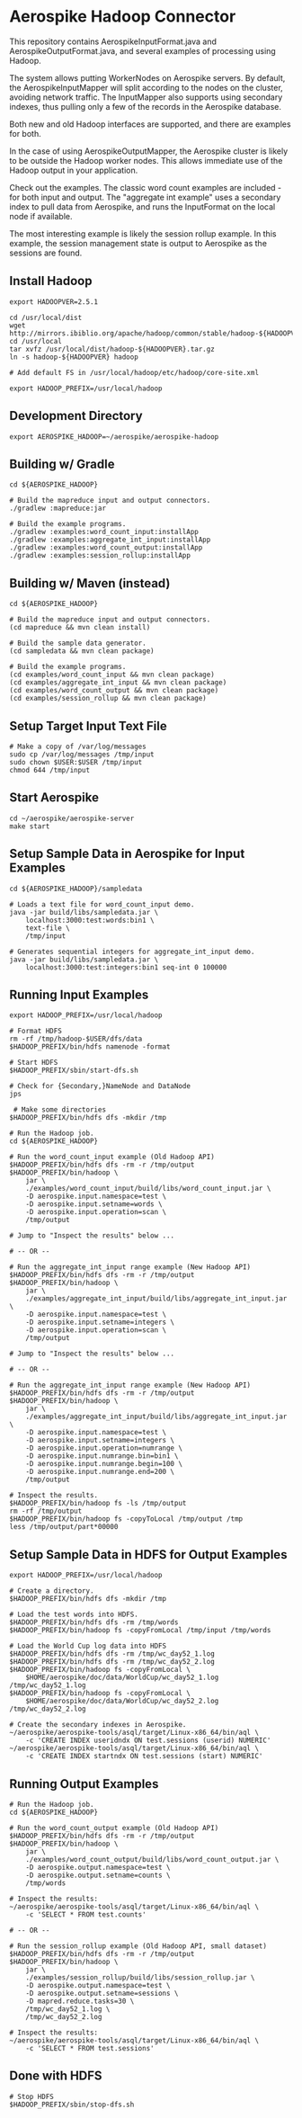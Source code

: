 # Aerospike Hadoop Connector

This repository contains AerospikeInputFormat.java and
AerospikeOutputFormat.java, and several examples of processing using
Hadoop.

The system allows putting WorkerNodes on Aerospike servers. By
default, the AerospikeInputMapper will split according to the nodes on
the cluster, avoiding network traffic. The InputMapper also supports
using secondary indexes, thus pulling only a few of the records in the
Aerospike database.

Both new and old Hadoop interfaces are supported, and there are
examples for both.

In the case of using AerospikeOutputMapper, the Aerospike cluster is
likely to be outside the Hadoop worker nodes. This allows immediate
use of the Hadoop output in your application.

Check out the examples. The classic word count examples are included -
for both input and output. The "aggregate int example" uses a
secondary index to pull data from Aerospike, and runs the InputFormat
on the local node if available.

The most interesting example is likely the session rollup example.  In
this example, the session management state is output to Aerospike as
the sessions are found.

Install Hadoop
----------------------------------------------------------------

    export HADOOPVER=2.5.1

    cd /usr/local/dist
    wget http://mirrors.ibiblio.org/apache/hadoop/common/stable/hadoop-${HADOOPVER}.tar.gz
    cd /usr/local
    tar xvfz /usr/local/dist/hadoop-${HADOOPVER}.tar.gz
    ln -s hadoop-${HADOOPVER} hadoop
    
    # Add default FS in /usr/local/hadoop/etc/hadoop/core-site.xml

    export HADOOP_PREFIX=/usr/local/hadoop


Development Directory
----------------------------------------------------------------

    export AEROSPIKE_HADOOP=~/aerospike/aerospike-hadoop


Building w/ Gradle
----------------------------------------------------------------

    cd ${AEROSPIKE_HADOOP}

    # Build the mapreduce input and output connectors.
    ./gradlew :mapreduce:jar

    # Build the example programs.
    ./gradlew :examples:word_count_input:installApp
    ./gradlew :examples:aggregate_int_input:installApp
    ./gradlew :examples:word_count_output:installApp
    ./gradlew :examples:session_rollup:installApp


Building w/ Maven (instead)
----------------------------------------------------------------

    cd ${AEROSPIKE_HADOOP}

    # Build the mapreduce input and output connectors.
    (cd mapreduce && mvn clean install)

    # Build the sample data generator.
    (cd sampledata && mvn clean package)

    # Build the example programs.
    (cd examples/word_count_input && mvn clean package)
    (cd examples/aggregate_int_input && mvn clean package)
    (cd examples/word_count_output && mvn clean package)
    (cd examples/session_rollup && mvn clean package)


Setup Target Input Text File
----------------------------------------------------------------

    # Make a copy of /var/log/messages
    sudo cp /var/log/messages /tmp/input
    sudo chown $USER:$USER /tmp/input
    chmod 644 /tmp/input


Start Aerospike
----------------------------------------------------------------

    cd ~/aerospike/aerospike-server
    make start


Setup Sample Data in Aerospike for Input Examples
----------------------------------------------------------------

    cd ${AEROSPIKE_HADOOP}/sampledata

    # Loads a text file for word_count_input demo.
    java -jar build/libs/sampledata.jar \
        localhost:3000:test:words:bin1 \
        text-file \
        /tmp/input

    # Generates sequential integers for aggregate_int_input demo.
    java -jar build/libs/sampledata.jar \
        localhost:3000:test:integers:bin1 seq-int 0 100000


Running Input Examples
----------------------------------------------------------------

    export HADOOP_PREFIX=/usr/local/hadoop

    # Format HDFS
    rm -rf /tmp/hadoop-$USER/dfs/data
    $HADOOP_PREFIX/bin/hdfs namenode -format

    # Start HDFS
    $HADOOP_PREFIX/sbin/start-dfs.sh

    # Check for {Secondary,}NameNode and DataNode
    jps

     # Make some directories
    $HADOOP_PREFIX/bin/hdfs dfs -mkdir /tmp

    # Run the Hadoop job.
    cd ${AEROSPIKE_HADOOP}

    # Run the word_count_input example (Old Hadoop API)
    $HADOOP_PREFIX/bin/hdfs dfs -rm -r /tmp/output
    $HADOOP_PREFIX/bin/hadoop \
        jar \
        ./examples/word_count_input/build/libs/word_count_input.jar \
        -D aerospike.input.namespace=test \
        -D aerospike.input.setname=words \
        -D aerospike.input.operation=scan \
        /tmp/output

    # Jump to "Inspect the results" below ...

    # -- OR --

    # Run the aggregate_int_input range example (New Hadoop API)
    $HADOOP_PREFIX/bin/hdfs dfs -rm -r /tmp/output
    $HADOOP_PREFIX/bin/hadoop \
        jar \
        ./examples/aggregate_int_input/build/libs/aggregate_int_input.jar \
        -D aerospike.input.namespace=test \
        -D aerospike.input.setname=integers \
        -D aerospike.input.operation=scan \
        /tmp/output

    # Jump to "Inspect the results" below ...

    # -- OR --

    # Run the aggregate_int_input range example (New Hadoop API)
    $HADOOP_PREFIX/bin/hdfs dfs -rm -r /tmp/output
    $HADOOP_PREFIX/bin/hadoop \
        jar \
        ./examples/aggregate_int_input/build/libs/aggregate_int_input.jar \
        -D aerospike.input.namespace=test \
        -D aerospike.input.setname=integers \
        -D aerospike.input.operation=numrange \
        -D aerospike.input.numrange.bin=bin1 \
        -D aerospike.input.numrange.begin=100 \
        -D aerospike.input.numrange.end=200 \
        /tmp/output

    # Inspect the results.
    $HADOOP_PREFIX/bin/hadoop fs -ls /tmp/output
    rm -rf /tmp/output
    $HADOOP_PREFIX/bin/hadoop fs -copyToLocal /tmp/output /tmp
    less /tmp/output/part*00000


Setup Sample Data in HDFS for Output Examples
----------------------------------------------------------------

    export HADOOP_PREFIX=/usr/local/hadoop

    # Create a directory.
    $HADOOP_PREFIX/bin/hdfs dfs -mkdir /tmp

    # Load the test words into HDFS.
    $HADOOP_PREFIX/bin/hdfs dfs -rm /tmp/words
    $HADOOP_PREFIX/bin/hadoop fs -copyFromLocal /tmp/input /tmp/words

    # Load the World Cup log data into HDFS
    $HADOOP_PREFIX/bin/hdfs dfs -rm /tmp/wc_day52_1.log
    $HADOOP_PREFIX/bin/hdfs dfs -rm /tmp/wc_day52_2.log
    $HADOOP_PREFIX/bin/hadoop fs -copyFromLocal \
        $HOME/aerospike/doc/data/WorldCup/wc_day52_1.log /tmp/wc_day52_1.log
    $HADOOP_PREFIX/bin/hadoop fs -copyFromLocal \
        $HOME/aerospike/doc/data/WorldCup/wc_day52_2.log /tmp/wc_day52_2.log

    # Create the secondary indexes in Aerospike.
    ~/aerospike/aerospike-tools/asql/target/Linux-x86_64/bin/aql \
        -c 'CREATE INDEX useridndx ON test.sessions (userid) NUMERIC'
    ~/aerospike/aerospike-tools/asql/target/Linux-x86_64/bin/aql \
        -c 'CREATE INDEX startndx ON test.sessions (start) NUMERIC'


Running Output Examples
----------------------------------------------------------------

    # Run the Hadoop job.
    cd ${AEROSPIKE_HADOOP}

    # Run the word_count_output example (Old Hadoop API)
    $HADOOP_PREFIX/bin/hdfs dfs -rm -r /tmp/output
    $HADOOP_PREFIX/bin/hadoop \
        jar \
        ./examples/word_count_output/build/libs/word_count_output.jar \
        -D aerospike.output.namespace=test \
        -D aerospike.output.setname=counts \
        /tmp/words

    # Inspect the results:
    ~/aerospike/aerospike-tools/asql/target/Linux-x86_64/bin/aql \
        -c 'SELECT * FROM test.counts'

    # -- OR --

    # Run the session_rollup example (Old Hadoop API, small dataset)
    $HADOOP_PREFIX/bin/hdfs dfs -rm -r /tmp/output
    $HADOOP_PREFIX/bin/hadoop \
        jar \
        ./examples/session_rollup/build/libs/session_rollup.jar \
        -D aerospike.output.namespace=test \
        -D aerospike.output.setname=sessions \
        -D mapred.reduce.tasks=30 \
        /tmp/wc_day52_1.log \
        /tmp/wc_day52_2.log

    # Inspect the results:
    ~/aerospike/aerospike-tools/asql/target/Linux-x86_64/bin/aql \
        -c 'SELECT * FROM test.sessions'


Done with HDFS
----------------------------------------------------------------

    # Stop HDFS
    $HADOOP_PREFIX/sbin/stop-dfs.sh

